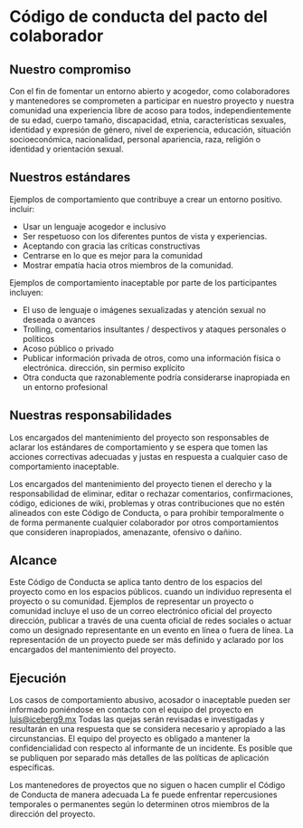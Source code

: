 
# Código de conducta del pacto del colaborador

## Nuestro compromiso

Con el fin de fomentar un entorno abierto y acogedor, como
colaboradores y mantenedores se comprometen a participar en nuestro proyecto y
nuestra comunidad una experiencia libre de acoso para todos, independientemente de su edad, cuerpo
tamaño, discapacidad, etnia, características sexuales, identidad y expresión de género,
nivel de experiencia, educación, situación socioeconómica, nacionalidad, personal
apariencia, raza, religión o identidad y orientación sexual.

## Nuestros estándares

Ejemplos de comportamiento que contribuye a crear un entorno positivo.
incluir:

* Usar un lenguaje acogedor e inclusivo
* Ser respetuoso con los diferentes puntos de vista y experiencias.
* Aceptando con gracia las críticas constructivas
* Centrarse en lo que es mejor para la comunidad
* Mostrar empatía hacia otros miembros de la comunidad.

Ejemplos de comportamiento inaceptable por parte de los participantes incluyen:

* El uso de lenguaje o imágenes sexualizadas y atención sexual no deseada o
 avances
* Trolling, comentarios insultantes / despectivos y ataques personales o políticos
* Acoso público o privado
* Publicar información privada de otros, como una información física o electrónica.
 dirección, sin permiso explícito
* Otra conducta que razonablemente podría considerarse inapropiada en un
 entorno profesional

## Nuestras responsabilidades

Los encargados del mantenimiento del proyecto son responsables de aclarar los estándares de
comportamiento y se espera que tomen las acciones correctivas adecuadas y justas en
respuesta a cualquier caso de comportamiento inaceptable.

Los encargados del mantenimiento del proyecto tienen el derecho y la responsabilidad de eliminar, editar o
rechazar comentarios, confirmaciones, código, ediciones de wiki, problemas y otras contribuciones
que no estén alineados con este Código de Conducta, o para prohibir temporalmente o
de forma permanente cualquier colaborador por otros comportamientos que consideren inapropiados,
amenazante, ofensivo o dañino.

## Alcance

Este Código de Conducta se aplica tanto dentro de los espacios del proyecto como en los espacios públicos.
cuando un individuo representa el proyecto o su comunidad. Ejemplos de
representar un proyecto o comunidad incluye el uso de un correo electrónico oficial del proyecto
dirección, publicar a través de una cuenta oficial de redes sociales o actuar como un designado
representante en un evento en línea o fuera de línea. La representación de un proyecto puede ser
más definido y aclarado por los encargados del mantenimiento del proyecto.

## Ejecución

Los casos de comportamiento abusivo, acosador o inaceptable pueden ser
informado poniéndose en contacto con el equipo del proyecto en luis@iceberg9.mx 
Todas las quejas serán revisadas e investigadas y resultarán en una respuesta que
se considera necesario y apropiado a las circunstancias. El equipo del proyecto es
obligado a mantener la confidencialidad con respecto al informante de un incidente.
Es posible que se publiquen por separado más detalles de las políticas de aplicación específicas.

Los mantenedores de proyectos que no siguen o hacen cumplir el Código de Conducta de manera adecuada
La fe puede enfrentar repercusiones temporales o permanentes según lo determinen otros
miembros de la dirección del proyecto.